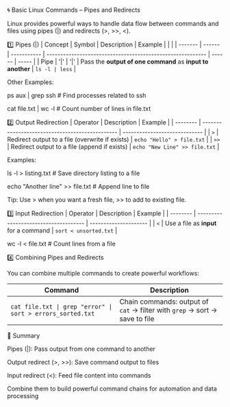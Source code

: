 🌀 Basic Linux Commands – Pipes and Redirects

Linux provides powerful ways to handle data flow between commands and files using pipes (|) and redirects (>, >>, <).

1️⃣ Pipes (|)
| Concept | Symbol | Description | Example                                                    |        |       |
| ------- | ------ | ----------- | ---------------------------------------------------------- | ------ | ----- |
| Pipe    |   '|'  |    '|'      | Pass the **output of one command** as **input to another** | `ls -l | less` |

Other Examples:

ps aux | grep ssh         # Find processes related to ssh

cat file.txt | wc -l      # Count number of lines in file.txt

2️⃣ Output Redirection
| Operator | Description                                     | Example                       |
| -------- | ----------------------------------------------- | ----------------------------- |
| `>`      | Redirect output to a file (overwrite if exists) | `echo "Hello" > file.txt`     |
| `>>`     | Redirect output to a file (append if exists)    | `echo "New Line" >> file.txt` |

Examples:

ls -l > listing.txt                  # Save directory listing to a file

echo "Another line" >> file.txt      # Append line to file

Tip: Use > when you want a fresh file, >> to add to existing file.

3️⃣ Input Redirection
| Operator | Description                           | Example               |
| -------- | ------------------------------------- | --------------------- |
| `<`      | Use a file as **input** for a command | `sort < unsorted.txt` |

wc -l < file.txt      # Count lines from a file

4️⃣ Combining Pipes and Redirects

You can combine multiple commands to create powerful workflows:

| Command                                                    | Description                                                                |
| ---------------------------------------------------------- | -------------------------------------------------------------------------- |
| `cat file.txt \| grep "error" \| sort > errors_sorted.txt` | Chain commands: output of `cat` → filter with `grep` → sort → save to file |

🚀 Summary

Pipes (|): Pass output from one command to another

Output redirect (>, >>): Save command output to files

Input redirect (<): Feed file content into commands

Combine them to build powerful command chains for automation and data processing


